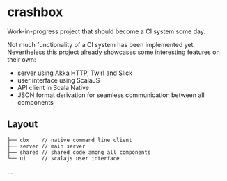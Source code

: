 # crashbox
Work-in-progress project that should become a CI system some day.

Not much functionality of a CI system has been implemented
yet. Nevertheless this project already showcases some interesting
features on their own:

- server using Akka HTTP, Twirl and Slick
- user interface using ScalaJS
- API client in Scala Native 
- JSON format derivation for seamless communication between all components

## Layout
```
├── cbx    // native command line client
├── server // main server
├── shared // shared code among all components
└── ui     // scalajs user interface
```

...
